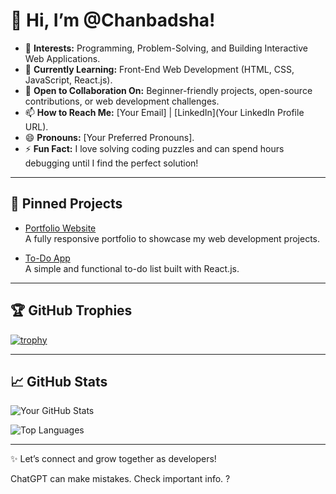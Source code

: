 
# 👋 Hi, I’m @Chanbadsha!

- 👀 **Interests:** Programming, Problem-Solving, and Building Interactive Web Applications.  
- 🌱 **Currently Learning:** Front-End Web Development (HTML, CSS, JavaScript, React.js).  
- 💬 **Open to Collaboration On:** Beginner-friendly projects, open-source contributions, or web development challenges.  
- 📫 **How to Reach Me:** [Your Email] | [LinkedIn](Your LinkedIn Profile URL).  
- 😄 **Pronouns:** [Your Preferred Pronouns].  
- ⚡ **Fun Fact:** I love solving coding puzzles and can spend hours debugging until I find the perfect solution!  

---

## 🌟 Pinned Projects
- [Portfolio Website](https://github.com/Chanbadsha/portfolio-website)  
  A fully responsive portfolio to showcase my web development projects.  

- [To-Do App](https://github.com/Chanbadsha/todo-app)  
  A simple and functional to-do list built with React.js.  

---

## 🏆 GitHub Trophies
[![trophy](https://github-profile-trophy.vercel.app/?username=Chanbadsha&theme=radical&margin-w=15)](https://github.com/ryo-ma/github-profile-trophy)

---

## 📈 GitHub Stats
![Your GitHub Stats](https://github-readme-stats.vercel.app/api?username=Chanbadsha&show_icons=true&theme=radical)

![Top Languages](https://github-readme-stats.vercel.app/api/top-langs/?username=Chanbadsha&layout=compact&theme=radical)

---

✨ Let’s connect and grow together as developers!














ChatGPT can make mistakes. Check important info.
?
